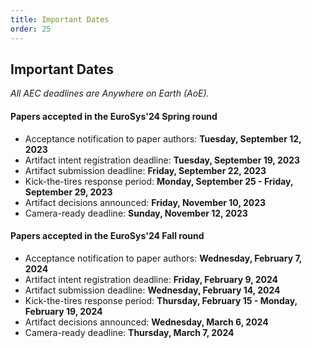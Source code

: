 ```yaml
---
title: Important Dates
order: 25
---
```



## Important Dates

*All AEC deadlines are Anywhere on Earth (AoE).*

#### Papers accepted in the EuroSys'24 Spring round
- Acceptance notification to paper authors: **Tuesday, September 12, 2023**
- Artifact intent registration deadline: **Tuesday, September 19, 2023**
- Artifact submission deadline: **Friday, September 22, 2023**
- Kick-the-tires response period: **Monday, September 25 - Friday, September 29, 2023**
- Artifact decisions announced: **Friday, November 10, 2023**
- Camera-ready deadline: **Sunday, November 12, 2023**

#### Papers accepted in the EuroSys'24 Fall round
- Acceptance notification to paper authors: **Wednesday, February 7, 2024**
- Artifact intent registration deadline: **Friday, February 9, 2024**
- Artifact submission deadline: **Wednesday, February 14, 2024**
- Kick-the-tires response period: **Thursday, February 15 - Monday, February 19, 2024**
- Artifact decisions announced: **Wednesday, March 6, 2024**
- Camera-ready deadline: **Thursday, March 7, 2024**
